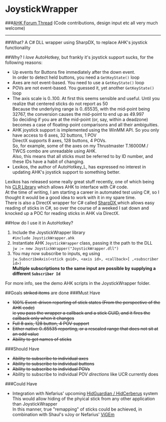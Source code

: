 # JoystickWrapper

###[AHK Forum Thread](https://autohotkey.com/boards/viewtopic.php?f=19&t=28889) (Code contributions, design input etc all very much welcome)

---

##What?
A C# DLL wrapper using SharpDX, to replace AHK's joystick functionality

##Why?
I *love* AutoHotkey, but frankly it's joystick support sucks, for the following reasons:
  * Up events for Buttons fire immediately after the down event.  
  In order to detect held buttons, you need a `GetKeyState()` loop
  * Axes are not event-based.
  You need to use a `GetKeyState()` loop
  * POVs are not event-based.
  You guessed it, yet another `GetKeyState()` loop  
  * The axis scale is 0..100.
  At first this seems sensible and useful. Until you realize that centered sticks do not report as 50  
  Because the underlying range is 0..65535, with the mid-point being 32767, the conversion causes the mid-point to end up as 49.997  
  So deciding if you are at the mid-point (or, say, within a deadzone) becomes a case of floating-point comparisons and all their ambiguities.  
  * AHK joystick support is implemented using the WinMM API.
  So you only have access to 6 axes, 32 buttons, 1 POV  
  DirectX supports 8 axes, 128 buttons, 4 POVs.  
  So, for example, some of the axes on my Thrustmaster T.16000M / TWCS combo are unreadable using AHK.  
  Also, this means that all sticks must be referred to by ID number, and these IDs have a habit of changing.
  * Lexikos, the author of AutoHotkey_L, has expressed no interest in updating AHK's joystick support to something better.  

Lexikos has released some really great stuff recently, one of which being his [CLR Library](https://autohotkey.com/boards/viewtopic.php?f=6&t=4633) which allows AHK to interface with C# code.  
At the time of writing, I am starting a career in automated test using C#, so I thought it would be a good idea to work with it in my spare time.  
There is also a DirectX wrapper for C# called [SharpDX ](http://sharpdx.org/) which allows easy reading of sticks in C#, so over the course of a weeked I sat down and knocked up a POC for reading sticks in AHK via DirectX.  

##How do I use it in AutoHotkey?
  1. Include the JoystickWrapper library  
  ```#include JoystickWrapper.ahk```
  2. Instantiate AHK `JoystickWrapper` class, passing it the path to the DLL  
  ```jw := new JoystickWrapper("JoystickWrapper.dll")```
  3. You may now subscribe to inputs, eg using  
  ```jw.SubscribeAxis(<stick guid>, <axis id>, <callback>[ ,<subscriber id>)```  
  **Multiple subscriptions to the same input are possible by supplying a different `Subscriber Id`**

For more info, see the demo AHK scripts in the JoystickWrapper folder.  

##Goals
~~striked items~~ are done
###Must Have
  * ~~100% Event-driven reporting of stick states (From the perspective of the AHK code)  
  ie you pass the wrapper a callback and a stick GUID, and it fires the callback only when it changes~~  
  * ~~Full 8 axis, 128 button, 4 POV support~~  
  * ~~Either native 0..65535 reporting, or a rescaled range that does not sit at an odd value~~  
  * ~~Ability to get names of sticks~~  

###Should Have
  * ~~Ability to subscribe to individual axes~~
  * ~~Ability to subscribe to individual buttons~~
  * ~~Ability to subscribe to individual POVs~~
  * Ability to subscribe to individual POV *directions* like UCR currently does

###Could Have
  * Integration with Nefarius' upcoming [HidGuardian / HidCerberus](https://github.com/nefarius/ViGEm) system
    This would allow hiding of the phyical stick from any other application than JoystickWrapper  
    In this manner, true "remapping" of sticks could be achieved, in combination with Shaul's vJoy or Nefarius' [ViGEm](https://github.com/nefarius/ViGEm)
    
